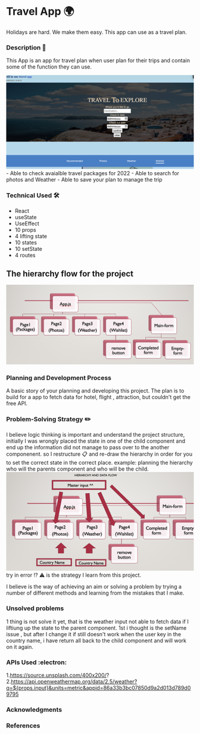# Travel App :earth_africa:

Holidays are hard. We make them easy. This app can use as a travel plan.

### Description :page_facing_up:

This App is an app for travel plan when user plan for their trips and contain some of the function they can use.

<img src="./AppPage.png"/>
- Able to check avaialble travel packages for 2022
- Able to search for photos and Weather
- Able to save your plan to manage the trip

### Technical Used :hammer_and_wrench:

- React
- useState
- UseEffect
- 10 props
- 4 lifting state
- 10 states
- 10 setState
- 4 routes

## The hierarchy flow for the project

<img src="./Hierarchy.png"/>

### Planning and Development Process

A basic story of your planning and developing this project.
The plan is to build for a app to fetch data for hotel, flight , attraction, but couldn't get the free API.

### Problem-Solving Strategy :pencil2:

I believe logic thinking is important and understand the project structure, initially I was wrongly placed the state in one of the child component and end up the information did not manage to pass over to the another componenent. so I restructure :clipboard: and re-draw the hierarchy in order for you to set the correct state in the correct place. example: planning the hierarchy who will the parents component and who will be the child.
<img src="./input.png">
try in error ⁉️ :warning: is the strategy I learn from this project.

I believe is the way of achieving an aim or solving a problem by trying a number of different methods and learning from the mistakes that I make.

### Unsolved problems

1 thing is not solve it yet, that is the weather input not able to fetch data if I liftiung up the state to the parent component. 1st i thought is the setName issue , but after I change it if still doesn't work when the user key in the country name, i have return all back to the child component and will work on it again.

### APIs Used :electron:

1.https://source.unsplash.com/400x200/? 2.https://api.openweathermap.org/data/2.5/weather?q=${props.input}&units=metric&appid=86a33b3bc07850d9a2d013d789d09795

### Acknowledgments

### References
